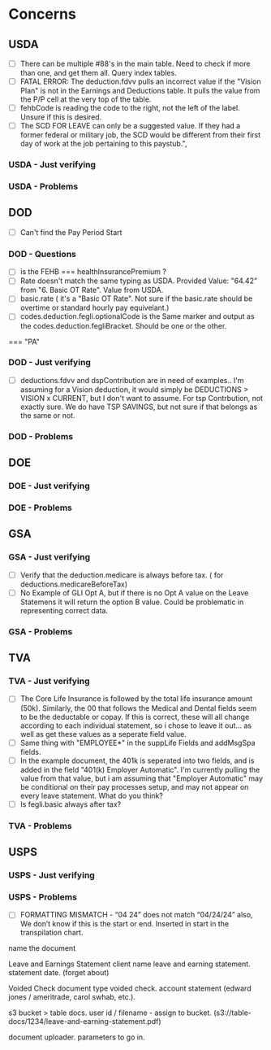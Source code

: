 # Concerns

<!-- MARK: USDA -->

## USDA

-   [ ] There can be multiple #88's in the main table. Need to check if more than one, and get them all. Query index tables.
-   [ ] FATAL ERROR: The deduction.fdvv pulls an incorrect value if the "Vision Plan" is not in the Earnings and Deductions table.
        It pulls the value from the P/P cell at the very top of the table.
-   [ ] fehbCode is reading the code to the right, not the left of the label. Unsure if this is desired.
-   [ ] The SCD FOR LEAVE can only be a suggested value. If they had a former federal or military job, the SCD would be different from their first day of work at the job pertaining to this paystub.",

### USDA - Just verifying

### USDA - Problems

<!-- MARK: Department of Defence -->

## DOD

-   [ ] Can't find the Pay Period Start

### DOD - Questions

-   [ ] is the FEHB === healthInsurancePremium ?
-   [ ] Rate doesn't match the same typing as USDA. Provided Value: "64.42" from "6. Basic OT Rate". Value from USDA.
-   [ ] basic.rate ( it's a "Basic OT Rate". Not sure if the basic.rate should be overtime or standard hourly pay equivelant.)
-   [ ] codes.deduction.fegli.optionalCode is the Same marker and output as the codes.deduction.fegliBracket. Should be one or the other.

=== "PA"

### DOD - Just verifying

-   [ ] deductions.fdvv and dspContribution are in need of examples.. I'm assuming for a Vision deduction, it would simply be DEDUCTIONS > VISION x CURRENT, but I don't want to assume. For tsp Contrbution, not exactly sure. We do have TSP SAVINGS, but not sure if that belongs as the same or not.

### DOD - Problems

<!-- MARK: Department Of Education -->

## DOE

### DOE - Just verifying

### DOE - Problems

<!-- MARK: GSArafce
 -->

## GSA

### GSA - Just verifying

-   [ ] Verify that the deduction.medicare is always before tax. ( for deductions.medicareBeforeTax)
-   [ ] No Example of GLI Opt A, but if there is no Opt A value on the Leave Statemens it will return the option B value. Could be problematic in representing correct data.

### GSA - Problems

<!-- MARK: TVA -->

## TVA

### TVA - Just verifying

-   [ ] The Core Life Insurance is followed by the total life insurance amount (50k). Similarly, the 00 that follows the Medical and Dental fields seem to be the deductable or copay. If this is correct, these will all change according to each individual statement, so i chose to leave it out... as well as get these values as a seperate field value.
-   [ ] Same thing with "EMPLOYEE\*" in the suppLife Fields and addMsgSpa fields.
-   [ ] In the example document, the 401k is seperated into two fields, and is added in the field "401(k) Employer Automatic". I'm currently pulling the value from that value, but i am assuming that "Employer Automatic" may be conditional on their pay processes setup, and may not appear on every leave statement. What do you think?
-   [ ] Is fegli.basic always after tax?

### TVA - Problems

<!-- MARK: United States Postal Service -->

## USPS

### USPS - Just verifying

### USPS - Problems

-   [ ] FORMATTING MISMATCH - “04 24” does not match “04/24/24” also, We don’t know if this is the start or end. Inserted in start in the transpilation chart.

name the document

Leave and Earnings Statement
client name leave and earning statement. statement date. (forget about)

Voided Check
document type voided check. account statement (edward jones / ameritrade, carol swhab, etc.).

s3 bucket > table docs. user id / filename - assign to bucket. (s3://table-docs/1234/leave-and-earning-statement.pdf)

document uploader.
parameters to go in.
